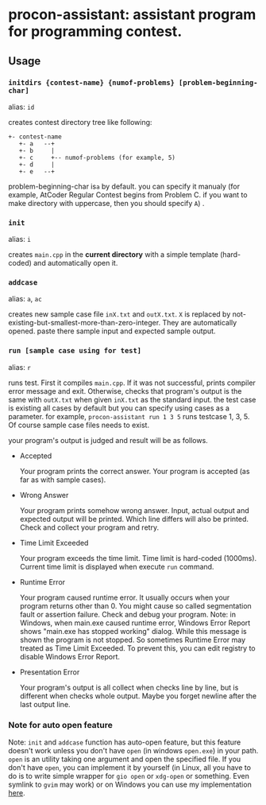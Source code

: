 # procon-assistant: assistant program for programming contest.

## Usage

### `initdirs {contest-name} {numof-problems} [problem-beginning-char]`

alias: `id`

creates contest directory tree like following:

```
+- contest-name
   +- a   --+
   +- b     |
   +- c     +-- numof-problems (for example, 5)
   +- d     |
   +- e   --+
```

problem-beginning-char is`a` by default. you can specify it manualy (for
example, AtCoder Regular Contest begins from Problem C. if you want to make
directory with uppercase, then you should specify `A`) .

### `init`

alias: `i`

creates `main.cpp` in the **current directory** with a simple template
(hard-coded) and automatically open it.

### `addcase`

alias: `a`, `ac`

creates new sample case file `inX.txt` and `outX.txt`. `X` is replaced by
not-existing-but-smallest-more-than-zero-integer. They are automatically
opened. paste there sample input and expected sample output.

### `run [sample case using for test]`

alias: `r`

runs test. First it compiles `main.cpp`. If it was not successful, prints
compiler error message and exit. Otherwise, checks that program's output
is the same with `outX.txt` when given `inX.txt` as the standard input.
the test case is existing all cases by default but you can specify using
cases as a parameter. for example, `procon-assistant run 1 3 5` runs
testcase 1, 3, 5. Of course sample case files needs to exist.

your program's output is judged and result will be as follows.

- Accepted

    Your program prints the correct answer. Your program is accepted (as
    far as with sample cases).

- Wrong Answer

    Your program prints somehow wrong answer. Input, actual output and
    expected output will be printed. Which line differs will also be
    printed. Check and collect your program and retry.

- Time Limit Exceeded

    Your program exceeds the time limit. Time limit is hard-coded
    (1000ms). Current time limit is displayed when execute `run` command.

- Runtime Error

    Your program caused runtime error. It usually occurs when your program
    returns other than 0. You might cause so called segmentation fault or
    assertion failure. Check and debug your program.
    Note: in Windows, when main.exe caused runtime error, Windows Error
    Report shows "main.exe has stopped working" dialog. While this message
    is shown the program is not stopped. So sometimes Runtime Error may
    treated as Time Limit Exceeded. To prevent this, you can edit registry
    to disable Windows Error Report.

- Presentation Error

    Your program's output is all collect when checks line by line, but
    is different when checks whole output. Maybe you forget newline after
    the last output line.

### Note for auto open feature

Note: `init` and `addcase` function has auto-open feature, but this feature
doesn't work unless you don't have `open` (in windows `open.exe`) in your
path.  `open` is an utility taking one argument and open the specified file.
If you don't have `open`, you can implement it by yourself (in Linux, all you
have to do is to write simple wrapper for `gio open` or `xdg-open` or
something. Even symlink to `gvim` may work) or on Windows you can use my
implementation [here](https://github.com/statiolake/open-windows).
